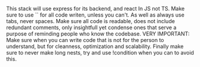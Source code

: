 This stack will use express for its backend, and react In JS not TS. Make sure to use `` for all code writen, unless you can't. As well as always use tabs, never spaces. Make sure all code is readable, does not include redundant comments, only insightfull yet condense ones that serve a purpose of reminding people who know the codebase. VERY IMPORTANT: Make sure when you can write code that is not for the person to understand, but for cleanness, optimization and scalability. Finally make sure to never make long nests, try and use !condition when you can to avoid this.